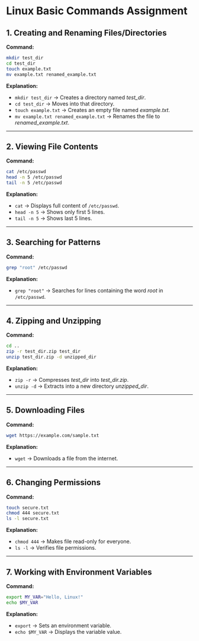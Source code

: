 # Linux Basic Commands Assignment

## 1. Creating and Renaming Files/Directories

**Command:**
```bash
mkdir test_dir
cd test_dir
touch example.txt
mv example.txt renamed_example.txt
```

**Explanation:**
- `mkdir test_dir` → Creates a directory named *test_dir*.
- `cd test_dir` → Moves into that directory.
- `touch example.txt` → Creates an empty file named *example.txt*.
- `mv example.txt renamed_example.txt` → Renames the file to *renamed_example.txt*.

---

## 2. Viewing File Contents

**Command:**
```bash
cat /etc/passwd
head -n 5 /etc/passwd
tail -n 5 /etc/passwd
```

**Explanation:**
- `cat` → Displays full content of `/etc/passwd`.
- `head -n 5` → Shows only first 5 lines.
- `tail -n 5` → Shows last 5 lines.

---

## 3. Searching for Patterns

**Command:**
```bash
grep "root" /etc/passwd
```

**Explanation:**
- `grep "root"` → Searches for lines containing the word *root* in `/etc/passwd`.

---

## 4. Zipping and Unzipping

**Command:**
```bash
cd ..
zip -r test_dir.zip test_dir
unzip test_dir.zip -d unzipped_dir
```

**Explanation:**
- `zip -r` → Compresses *test_dir* into *test_dir.zip*.
- `unzip -d` → Extracts into a new directory *unzipped_dir*.

---

## 5. Downloading Files

**Command:**
```bash
wget https://example.com/sample.txt
```

**Explanation:**
- `wget` → Downloads a file from the internet.

---

## 6. Changing Permissions

**Command:**
```bash
touch secure.txt
chmod 444 secure.txt
ls -l secure.txt
```

**Explanation:**
- `chmod 444` → Makes file read-only for everyone.
- `ls -l` → Verifies file permissions.

---

## 7. Working with Environment Variables

**Command:**
```bash
export MY_VAR="Hello, Linux!"
echo $MY_VAR
```

**Explanation:**
- `export` → Sets an environment variable.
- `echo $MY_VAR` → Displays the variable value.



